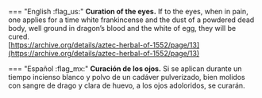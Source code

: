 
=== "English :flag_us:"
    **Curation of the eyes.** If to the eyes, when in pain, one applies for a time white frankincense and the dust of a powdered dead body, well ground in dragon’s blood and the white of egg, they will be cured.  
    [https://archive.org/details/aztec-herbal-of-1552/page/13](https://archive.org/details/aztec-herbal-of-1552/page/13)  


=== "Español :flag_mx:"
    **Curación de los ojos.**  Si se aplican durante un tiempo incienso blanco y polvo de un cadáver pulverizado, bien molidos con sangre de drago y clara de huevo, a los ojos adoloridos, se curarán.  

